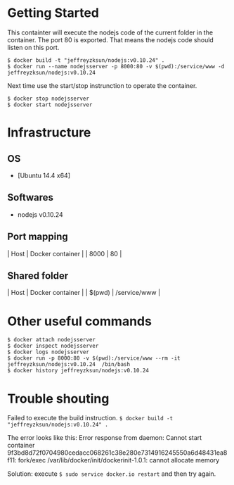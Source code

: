 Getting Started
====
This containter will execute the nodejs code of the current folder in the container. The port 80 is exported. That means the nodejs code should listen on this port.

	$ docker build -t "jeffreyzksun/nodejs:v0.10.24" .
	$ docker run --name nodejsserver -p 8000:80 -v $(pwd):/service/www -d jeffreyzksun/nodejs:v0.10.24

Next time use the start/stop instrunction to operate the container.

	$ docker stop nodejsserver
	$ docker start nodejsserver

Infrastructure
====
OS
----

- [Ubuntu 14.4 x64]

Softwares
----

- nodejs v0.10.24


Port mapping
----

| Host   | Docker container | 
| 8000   | 80 				|

Shared folder
----
| Host   | Docker container | 
| $(pwd) | /service/www 		|


Other useful commands
====

	$ docker attach nodejsserver
	$ docker inspect nodejsserver
	$ docker logs nodejsserver
	$ docker run -p 8000:80 -v $(pwd):/service/www --rm -it jeffreyzksun/nodejs:v0.10.24  /bin/bash 
	$ docker history jeffreyzksun/nodejs:v0.10.24
 
Trouble shouting
====
Failed to execute the build instruction. `$ docker build -t "jeffreyzksun/nodejs:v0.10.24" .`

The error looks like this: Error response from daemon: Cannot start container 9f3bd8d72f0704980cedacc068261c38e280e7314916245550a6d48431ea8f11: fork/exec /var/lib/docker/init/dockerinit-1.0.1: cannot allocate memory

Solution: execute `$ sudo service docker.io restart` and then try again.